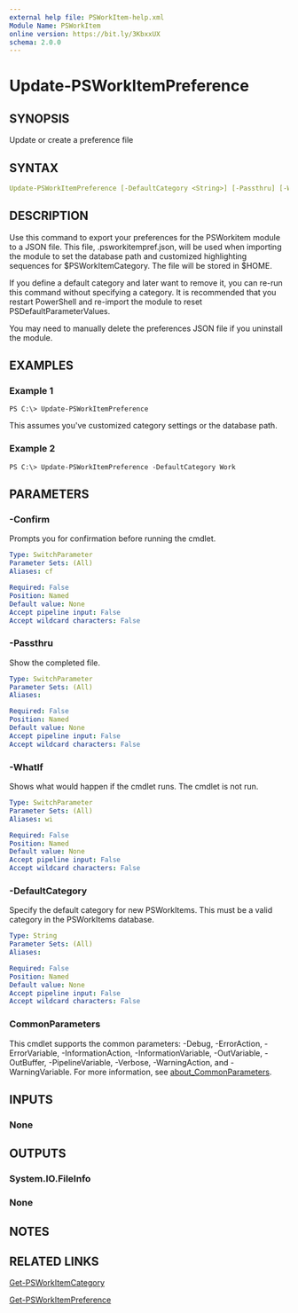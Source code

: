 ```yaml
---
external help file: PSWorkItem-help.xml
Module Name: PSWorkItem
online version: https://bit.ly/3KbxxUX
schema: 2.0.0
---
```


# Update-PSWorkItemPreference

## SYNOPSIS

Update or create a preference file

## SYNTAX

```yaml
Update-PSWorkItemPreference [-DefaultCategory <String>] [-Passthru] [-WhatIf] [-Confirm] [<CommonParameters>]
```

## DESCRIPTION

Use this command to export your preferences for the PSWorkitem module to a JSON file. This file, .psworkitempref.json, will be used when importing the module to set the database path and customized highlighting sequences for $PSWorkItemCategory. The file will be stored in $HOME.

If you define a default category and later want to remove it, you can re-run this command without specifying a category. It is recommended that you restart PowerShell and re-import the module to reset PSDefaultParameterValues.

You may need to manually delete the preferences JSON file if you uninstall the module.

## EXAMPLES

### Example 1

```shell
PS C:\> Update-PSWorkItemPreference
```

This assumes you've customized category settings or the database path.

### Example 2

```shell
PS C:\> Update-PSWorkItemPreference -DefaultCategory Work
```

## PARAMETERS

### -Confirm

Prompts you for confirmation before running the cmdlet.

```yaml
Type: SwitchParameter
Parameter Sets: (All)
Aliases: cf

Required: False
Position: Named
Default value: None
Accept pipeline input: False
Accept wildcard characters: False
```

### -Passthru

Show the completed file.

```yaml
Type: SwitchParameter
Parameter Sets: (All)
Aliases:

Required: False
Position: Named
Default value: None
Accept pipeline input: False
Accept wildcard characters: False
```

### -WhatIf

Shows what would happen if the cmdlet runs.
The cmdlet is not run.

```yaml
Type: SwitchParameter
Parameter Sets: (All)
Aliases: wi

Required: False
Position: Named
Default value: None
Accept pipeline input: False
Accept wildcard characters: False
```

### -DefaultCategory

Specify the default category for new PSWorkItems. This must be a valid category in the PSWorkItems database.

```yaml
Type: String
Parameter Sets: (All)
Aliases:

Required: False
Position: Named
Default value: None
Accept pipeline input: False
Accept wildcard characters: False
```

### CommonParameters

This cmdlet supports the common parameters: -Debug, -ErrorAction, -ErrorVariable, -InformationAction, -InformationVariable, -OutVariable, -OutBuffer, -PipelineVariable, -Verbose, -WarningAction, and -WarningVariable. For more information, see [about_CommonParameters](http://go.microsoft.com/fwlink/?LinkID=113216).

## INPUTS

### None

## OUTPUTS

### System.IO.FileInfo

### None

## NOTES

## RELATED LINKS

[Get-PSWorkItemCategory](Get-PSWorkitemCategory.md)

[Get-PSWorkItemPreference](Get-PSWorkItemPreference.md)
